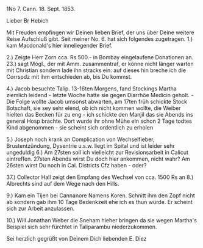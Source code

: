 1No 7. Cann. 18. Sept. 1853.

Lieber Br Hebich

Mit Freuden empfingen wir Deinen lieben Brief, der uns über Deine weitere Reise Aufschluß gibt. Seit meiner No. 6. hat sich folgendes zugetragen. 
1.) kam Macdonald's hier inneliegender Brief.

2.) Zeigte Herr Zorn cca. Rs 500.- in Bombay eingelaufene Donationen an. 
23.) sagt Mögl., der mit Amm. zusammentraf, er könne nicht länger warten mit Christian sondern lade ihn stracks ein: auf dieses hin breche ich die Corrspdz mit ihm entschieden ab, bis Du kommst.

4.) Jacob besuchte Talip. 13-16ten Morgens, fand Stockings Martha ziemlich leidend - letzte Woche hatte sie gegen Diarrhöe Medicin geholt. - Die Folge wollte Jacob umsonst abwarten, am 17ten früh schickte Stock Botschaft, sie sey sehr elend, ob ich nicht kommen wollte, die Weiber hielten das Becken für zu eng - ich schickte den Manjil das sie Abends ins general Hosp brachte. Dort wurde ihr ohne Mühe ein schon 2 Tage todtes Kind abgenommen - sie scheint sich ordentlich zu erholen

5.) Joseph noch krank an Complication von Wechselfieber, Brustentzündung, Dysentrie u.s.w. liegt im Spital und ist leider sehr ungeduldig 
6.) Am 27sten soll ich vielleicht zur Revisionsarbeit in Calicut eintreffen. 27sten Abends wirst Du doch hier ankommen, nicht wahr? Am 26sten wirst Du noch in Cal. Districts Cfz haben - oder?

37.) Collector Hall zeigt den Empfang des Wechsel von cca. 1500 Rs an 
8.) Albrechts sind auf dem Wege nach den Hills.

9.) Kam ein Tijen bei Cannanore Namens Koren. Schnitt ihm den Zopf nicht ab sondern gab ihm 10 Tage Bedenkzeit ehe ich es thun würde. Er scheint sich zur Arbeit anzulassen.

10.) Will Jonathan Weber die Sneham hieher bringen da sie wegen Martha's Beispiel sich sehr fürchtet in Taliparambu niederzukommen.

Sei herzlich gegrüßt von Deinem Dich liebenden
 E. Diez


